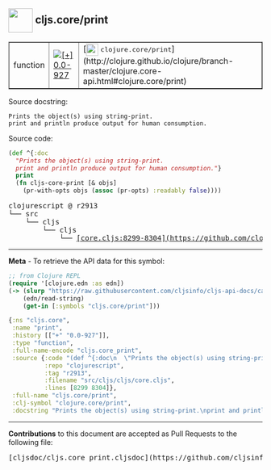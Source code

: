 ## <img width="48px" valign="middle" src="http://i.imgur.com/Hi20huC.png"> cljs.core/print

 <table border="1">
<tr>

<td>function</td>
<td><a href="https://github.com/cljsinfo/cljs-api-docs/tree/0.0-927"><img valign="middle" alt="[+] 0.0-927" src="https://img.shields.io/badge/+-0.0--927-lightgrey.svg"></a> </td>
<td>
[<img height="24px" valign="middle" src="http://i.imgur.com/1GjPKvB.png"> <samp>clojure.core/print</samp>](http://clojure.github.io/clojure/branch-master/clojure.core-api.html#clojure.core/print)
</td>
</tr>
</table>





Source docstring:

```
Prints the object(s) using string-print.
print and println produce output for human consumption.
```

Source code:

```clj
(def ^{:doc
  "Prints the object(s) using string-print.
  print and println produce output for human consumption."}
  print
  (fn cljs-core-print [& objs]
    (pr-with-opts objs (assoc (pr-opts) :readably false))))
```

 <pre>
clojurescript @ r2913
└── src
    └── cljs
        └── cljs
            └── <ins>[core.cljs:8299-8304](https://github.com/clojure/clojurescript/blob/r2913/src/cljs/cljs/core.cljs#L8299-L8304)</ins>
</pre>


---

__Meta__ - To retrieve the API data for this symbol:

```clj
;; from Clojure REPL
(require '[clojure.edn :as edn])
(-> (slurp "https://raw.githubusercontent.com/cljsinfo/cljs-api-docs/catalog/cljs-api.edn")
    (edn/read-string)
    (get-in [:symbols "cljs.core/print"]))
```

```clj
{:ns "cljs.core",
 :name "print",
 :history [["+" "0.0-927"]],
 :type "function",
 :full-name-encode "cljs.core_print",
 :source {:code "(def ^{:doc\n  \"Prints the object(s) using string-print.\n  print and println produce output for human consumption.\"}\n  print\n  (fn cljs-core-print [& objs]\n    (pr-with-opts objs (assoc (pr-opts) :readably false))))",
          :repo "clojurescript",
          :tag "r2913",
          :filename "src/cljs/cljs/core.cljs",
          :lines [8299 8304]},
 :full-name "cljs.core/print",
 :clj-symbol "clojure.core/print",
 :docstring "Prints the object(s) using string-print.\nprint and println produce output for human consumption."}

```

---

__Contributions__ to this document are accepted as Pull Requests to the following file:

 <pre>
[cljsdoc/cljs.core_print.cljsdoc](https://github.com/cljsinfo/cljs-api-docs/blob/master/cljsdoc/cljs.core_print.cljsdoc)
</pre>

